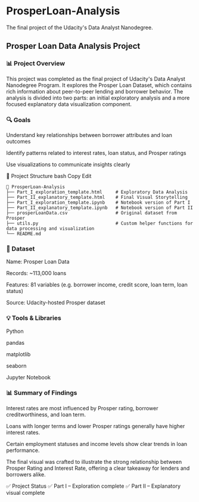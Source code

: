# ProsperLoan-Analysis
The final project of the Udacity's Data Analyst Nanodegree.

## Prosper Loan Data Analysis Project
### 📊 Project Overview
This project was completed as the final project of Udacity's Data Analyst Nanodegree Program. It explores the Prosper Loan Dataset, which contains rich information about peer-to-peer lending and borrower behavior. The analysis is divided into two parts: an initial exploratory analysis and a more focused explanatory data visualization component.

### 🔍 Goals
Understand key relationships between borrower attributes and loan outcomes

Identify patterns related to interest rates, loan status, and Prosper ratings

Use visualizations to communicate insights clearly

📁 Project Structure
bash
Copy
Edit
```
📁 ProsperLoan-Analysis
├── Part_I_exploration_template.html     # Exploratory Data Analysis
├── Part_II_explanatory_template.html    # Final Visual Storytelling
├── Part_I_exploration_template.ipynb    # Notebook version of Part I
├── Part_II_explanatory_template.ipynb   # Notebook version of Part II
├── prosperLoanData.csv                  # Original dataset from Prosper
├── utils.py                             # Custom helper functions for data processing and visualization
└── README.md
```

### 📌 Dataset
Name: Prosper Loan Data

Records: ~113,000 loans

Features: 81 variables (e.g. borrower income, credit score, loan term, loan status)

Source: Udacity-hosted Prosper dataset

### 💡 Tools & Libraries
Python

pandas

matplotlib

seaborn

Jupyter Notebook

### 📊 Summary of Findings
Interest rates are most influenced by Prosper rating, borrower creditworthiness, and loan term.

Loans with longer terms and lower Prosper ratings generally have higher interest rates.

Certain employment statuses and income levels show clear trends in loan performance.

The final visual was crafted to illustrate the strong relationship between Prosper Rating and Interest Rate, offering a clear takeaway for lenders and borrowers alike.

✅ Project Status
✅ Part I – Exploration complete
✅ Part II – Explanatory visual complete
